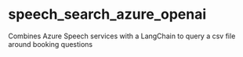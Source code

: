 # speech_search_azure_openai
Combines Azure Speech services with a LangChain to query a csv file around booking questions
